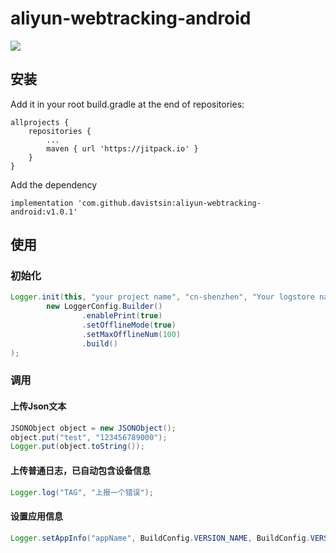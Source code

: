 # aliyun-webtracking-android

[![](https://jitpack.io/v/davistsin/aliyun-webtracking-android.svg)](https://jitpack.io/#davistsin/aliyun-webtracking-android)

## 安装

Add it in your root build.gradle at the end of repositories:

```
allprojects {
    repositories {
        ...
        maven { url 'https://jitpack.io' }
    }
}
```

Add the dependency

```
implementation 'com.github.davistsin:aliyun-webtracking-android:v1.0.1'
```


## 使用

### 初始化

```java
Logger.init(this, "your project name", "cn-shenzhen", "Your logstore name",
        new LoggerConfig.Builder()
                .enablePrint(true)
                .setOfflineMode(true)
                .setMaxOfflineNum(100)
                .build()
);
```

### 调用

#### 上传Json文本

```java
JSONObject object = new JSONObject();
object.put("test", "123456789000");
Logger.put(object.toString());
```

#### 上传普通日志，已自动包含设备信息

```java
Logger.log("TAG", "上报一个错误");
```

#### 设置应用信息

```java
Logger.setAppInfo("appName", BuildConfig.VERSION_NAME, BuildConfig.VERSION_CODE);
```
